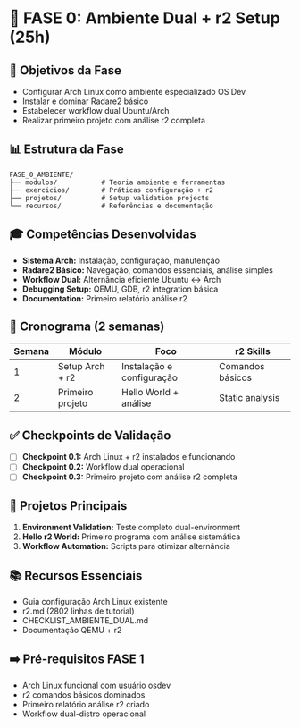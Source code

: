 # 🔧 FASE 0: Ambiente Dual + r2 Setup (25h)

## 🎯 Objetivos da Fase
- Configurar Arch Linux como ambiente especializado OS Dev
- Instalar e dominar Radare2 básico
- Estabelecer workflow dual Ubuntu/Arch
- Realizar primeiro projeto com análise r2 completa

## 📊 Estrutura da Fase
```
FASE_0_AMBIENTE/
├── modulos/           # Teoria ambiente e ferramentas
├── exercicios/        # Práticas configuração + r2
├── projetos/          # Setup validation projects
└── recursos/          # Referências e documentação
```

## 🎓 Competências Desenvolvidas
- **Sistema Arch:** Instalação, configuração, manutenção
- **Radare2 Básico:** Navegação, comandos essenciais, análise simples
- **Workflow Dual:** Alternância eficiente Ubuntu ↔ Arch
- **Debugging Setup:** QEMU, GDB, r2 integration básica
- **Documentation:** Primeiro relatório análise r2

## 📅 Cronograma (2 semanas)
| Semana | Módulo | Foco | r2 Skills |
|--------|---------|-------|-----------|
| 1 | Setup Arch + r2 | Instalação e configuração | Comandos básicos |
| 2 | Primeiro projeto | Hello World + análise | Static analysis |

## ✅ Checkpoints de Validação
- [ ] **Checkpoint 0.1:** Arch Linux + r2 instalados e funcionando
- [ ] **Checkpoint 0.2:** Workflow dual operacional
- [ ] **Checkpoint 0.3:** Primeiro projeto com análise r2 completa

## 🚀 Projetos Principais
1. **Environment Validation:** Teste completo dual-environment
2. **Hello r2 World:** Primeiro programa com análise sistemática
3. **Workflow Automation:** Scripts para otimizar alternância

## 📚 Recursos Essenciais
- Guia configuração Arch Linux existente
- r2.md (2802 linhas de tutorial)
- CHECKLIST_AMBIENTE_DUAL.md
- Documentação QEMU + r2

## ➡️ Pré-requisitos FASE 1
- Arch Linux funcional com usuário osdev
- r2 comandos básicos dominados
- Primeiro relatório análise r2 criado
- Workflow dual-distro operacional